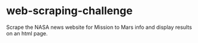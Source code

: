 # web-scraping-challenge
Scrape the NASA news website for Mission to Mars info and display results on an html page.
